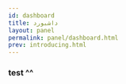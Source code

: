 ```yaml
---
id: dashboard
title: داشبورد
layout: panel
permalink: panel/dashboard.html
prev: introducing.html
---
```


### test ^^